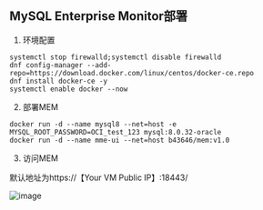 
## MySQL Enterprise Monitor部署

1. 环境配置

```
systemctl stop firewalld;systemctl disable firewalld
dnf config-manager --add-repo=https://download.docker.com/linux/centos/docker-ce.repo
dnf install docker-ce -y
systemctl enable docker --now

```

2. 部署MEM

```
docker run -d --name mysql8 --net=host -e MYSQL_ROOT_PASSWORD=OCI_test_123 mysql:8.0.32-oracle
docker run -d --name mme-ui --net=host b43646/mem:v1.0
```
3. 访问MEM

默认地址为https://【Your VM Public IP】:18443/



![image](https://user-images.githubusercontent.com/4653664/229786158-8cdca5b8-9302-40b9-843d-e30af1607729.png)
